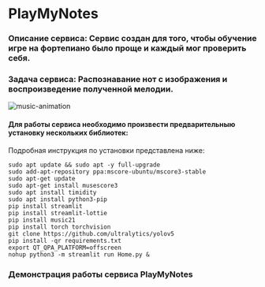 # PlayMyNotes


### Описание сервиса: Сервис создан для того, чтобы обучение игре на фортепиано было проще и каждый мог проверить себя.
### Задача сервиса: Распознавание нот с изображения и воспроизведение полученной мелодии.

![music-animation](https://user-images.githubusercontent.com/70280347/233595267-cc3af450-c63a-4e01-a201-c9665f3aec53.gif)


#### Для работы сервиса необходимо произвести предварительныю установку нескольких библиотек:
Подробная инструкция по установки представлена ниже:

```
sudo apt update && sudo apt -y full-upgrade
sudo add-apt-repository ppa:mscore-ubuntu/mscore3-stable
sudo apt-get update
sudo apt-get install musescore3
sudo apt install timidity
sudo apt install python3-pip
pip install streamlit
pip install streamlit-lottie
pip install music21
pip install torch torchvision
git clone https://github.com/ultralytics/yolov5
pip install -qr requirements.txt
export QT_QPA_PLATFORM=offscreen
nohup python3 -m streamlit run Home.py &
```

 ### Демонстрация работы сервиса PlayMyNotes

 
